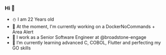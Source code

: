 ### Hi 👋
- :snowman: I am 22 Years old
- 🔭 At the moment, I'm currently working on a DockerNoCommands + Area Alert
- :office: I work as a Senior Software Engineer at @broadstone-engage
- 🌱 I’m currently learning advanced C, COBOL, Flutter and perfecting my GO skills
